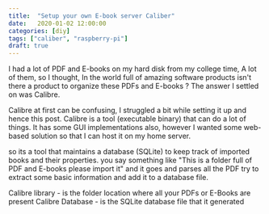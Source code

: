 ```yaml
---
title:  "Setup your own E-book server Caliber"
date:   2020-01-02 12:00:00
categories: [diy]
tags: ["caliber", "raspberry-pi"]
draft: true
---
```


I had a lot of PDF and E-books on my hard disk from my college time, A lot of them, so I thought, In the world full of amazing software products isn't there a product to organize these PDFs and E-books ?
The answer I settled on was Calibre.

Calibre at first can be confusing, I struggled a bit while setting it up and hence this post.
Calibre is a tool (executable binary) that can do a lot of things. It has some GUI implementations also, however I wanted some web-based solution so that I can host it on my home server.

so its a tool that maintains a database (SQLite) to keep track of imported books and their properties.
you say something like "This is a folder full of PDF and E-books please import it" and it goes and parses all the PDF try to extract some basic information and add it to a database file.

Calibre library - is the folder location where all your PDFs or E-Books are present 
Calibre Database - is the SQLite database file that it generated
